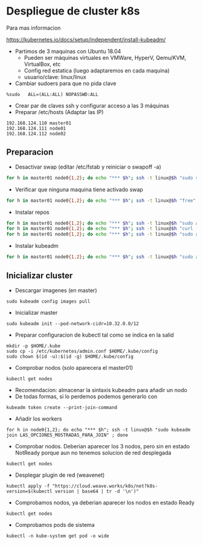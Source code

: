 # Despliegue de cluster k8s

Para mas informacion

https://kubernetes.io/docs/setup/independent/install-kubeadm/

  * Partimos de 3 maquinas con Ubuntu 18.04
    * Pueden ser máquinas virtuales en VMWare, HyperV, Qemu/KVM, VirtualBox, etc
    * Config red estatica (luego adaptaremos en cada maquina)
    * usuario/clave: linux/linux
  * Cambiar sudoers para que no pida clave

```
%sudo   ALL=(ALL:ALL) NOPASSWD:ALL
```

  * Crear par de claves ssh y configurar acceso a las 3 máquinas
  * Preparar /etc/hosts (Adaptar las IP)

```
192.168.124.110 master01
192.168.124.111 node01
192.168.124.112 node02
```

## Preparacion

  * Desactivar swap (editar /etc/fstab y reiniciar o swapoff -a)

```bash
for h in master01 node0{1,2}; do echo "*** $h"; ssh -t linux@$h "sudo swapoff -a; cat /etc/fstab | grep -v swap | sudo tee /etc/fstab" ; done
```

  * Verificar que ninguna maquina tiene activado swap

```bash
for h in master01 node0{1,2}; do echo "*** $h"; ssh -t linux@$h "free" ; done
```

  * Instalar repos

```bash
for h in master01 node0{1,2}; do echo "*** $h"; ssh -t linux@$h "sudo apt-get install -y apt-transport-https curl" ; done
for h in master01 node0{1,2}; do echo "*** $h"; ssh -t linux@$h "curl -s https://packages.cloud.google.com/apt/doc/apt-key.gpg | sudo apt-key add -" ; done
for h in master01 node0{1,2}; do echo "*** $h"; ssh -t linux@$h "sudo apt-add-repository 'deb http://apt.kubernetes.io/ kubernetes-xenial main'"; done
```

  * Instalar kubeadm

```bash
for h in master01 node0{1,2}; do echo "*** $h"; ssh -t linux@$h "sudo apt-get install -y docker.io kubelet=1.21.5-00 kubeadm=1.21.5-00 kubectl=1.21.5-00; sudo systemctl enable docker" ; done
```

## Inicializar cluster

  * Descargar imagenes (en master)

```
sudo kubeadm config images pull
```

  * Inicializar master

```
sudo kubeadm init --pod-network-cidr=10.32.0.0/12
```

  * Preparar configuracion de kubectl tal como se indica en la salid

```
mkdir -p $HOME/.kube
sudo cp -i /etc/kubernetes/admin.conf $HOME/.kube/config
sudo chown $(id -u):$(id -g) $HOME/.kube/config
```

  * Comprobar nodos (solo aparecera el master01)

```
kubectl get nodes
```

  * Recomendacion: almacenar la sintaxis kubeadm para añadir un nodo
  * De todas formas, si lo perdemos podemos generarlo con

```
kubeadm token create --print-join-command
```

  * Añadir los workers

```
for h in node0{1,2}; do echo "*** $h"; ssh -t linux@$h "sudo kubeadm join LAS_OPCIONES_MOSTRADAS_PARA_JOIN" ; done
```

  * Comprobar nodos. Deberian aparecer los 3 nodos, pero sin en estado NotReady porque aun no tenemos solucion de red desplegada

```
kubectl get nodes
```

  * Desplegar plugin de red (weavenet)

```
kubectl apply -f "https://cloud.weave.works/k8s/net?k8s-version=$(kubectl version | base64 | tr -d '\n')"
```

  * Comprobamos nodos, ya deberian aparecer los nodos en estado Ready

```
kubectl get nodes
```

  * Comprobamos pods de sistema

```
kubectl -n kube-system get pod -o wide
```
